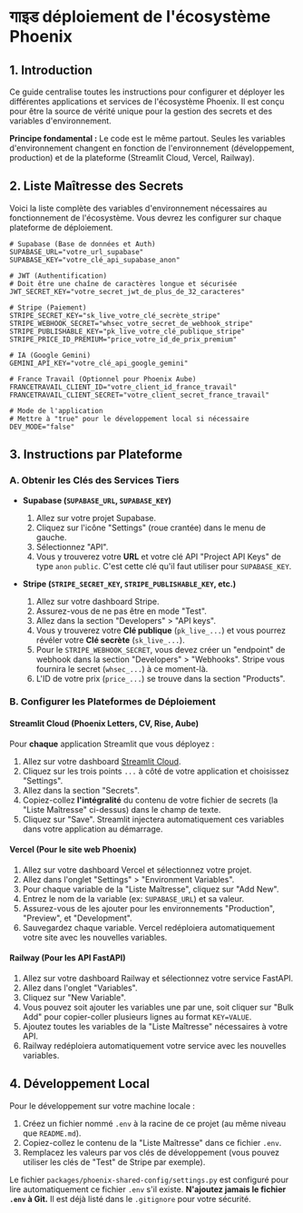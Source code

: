 
#  गाइड déploiement de l'écosystème Phoenix

## 1. Introduction

Ce guide centralise toutes les instructions pour configurer et déployer les différentes applications et services de l'écosystème Phoenix. Il est conçu pour être la source de vérité unique pour la gestion des secrets et des variables d'environnement.

**Principe fondamental :** Le code est le même partout. Seules les variables d'environnement changent en fonction de l'environnement (développement, production) et de la plateforme (Streamlit Cloud, Vercel, Railway).

## 2. Liste Maîtresse des Secrets

Voici la liste complète des variables d'environnement nécessaires au fonctionnement de l'écosystème. Vous devrez les configurer sur chaque plateforme de déploiement.

```env
# Supabase (Base de données et Auth)
SUPABASE_URL="votre_url_supabase"
SUPABASE_KEY="votre_clé_api_supabase_anon"

# JWT (Authentification)
# Doit être une chaîne de caractères longue et sécurisée
JWT_SECRET_KEY="votre_secret_jwt_de_plus_de_32_caracteres"

# Stripe (Paiement)
STRIPE_SECRET_KEY="sk_live_votre_clé_secrète_stripe"
STRIPE_WEBHOOK_SECRET="whsec_votre_secret_de_webhook_stripe"
STRIPE_PUBLISHABLE_KEY="pk_live_votre_clé_publique_stripe"
STRIPE_PRICE_ID_PREMIUM="price_votre_id_de_prix_premium"

# IA (Google Gemini)
GEMINI_API_KEY="votre_clé_api_google_gemini"

# France Travail (Optionnel pour Phoenix Aube)
FRANCETRAVAIL_CLIENT_ID="votre_client_id_france_travail"
FRANCETRAVAIL_CLIENT_SECRET="votre_client_secret_france_travail"

# Mode de l'application
# Mettre à "true" pour le développement local si nécessaire
DEV_MODE="false"
```

## 3. Instructions par Plateforme

### A. Obtenir les Clés des Services Tiers

- **Supabase (`SUPABASE_URL`, `SUPABASE_KEY`)**
  1. Allez sur votre projet Supabase.
  2. Cliquez sur l'icône "Settings" (roue crantée) dans le menu de gauche.
  3. Sélectionnez "API".
  4. Vous y trouverez votre **URL** et votre clé API "Project API Keys" de type `anon` `public`. C'est cette clé qu'il faut utiliser pour `SUPABASE_KEY`.

- **Stripe (`STRIPE_SECRET_KEY`, `STRIPE_PUBLISHABLE_KEY`, etc.)**
  1. Allez sur votre dashboard Stripe.
  2. Assurez-vous de ne pas être en mode "Test".
  3. Allez dans la section "Developers" > "API keys".
  4. Vous y trouverez votre **Clé publique** (`pk_live_...`) et vous pourrez révéler votre **Clé secrète** (`sk_live_...`).
  5. Pour le `STRIPE_WEBHOOK_SECRET`, vous devez créer un "endpoint" de webhook dans la section "Developers" > "Webhooks". Stripe vous fournira le secret (`whsec_...`) à ce moment-là.
  6. L'ID de votre prix (`price_...`) se trouve dans la section "Products".

### B. Configurer les Plateformes de Déploiement

#### Streamlit Cloud (Phoenix Letters, CV, Rise, Aube)

Pour **chaque** application Streamlit que vous déployez :

1.  Allez sur votre dashboard [Streamlit Cloud](https://share.streamlit.io/).
2.  Cliquez sur les trois points `...` à côté de votre application et choisissez "Settings".
3.  Allez dans la section "Secrets".
4.  Copiez-collez **l'intégralité** du contenu de votre fichier de secrets (la "Liste Maîtresse" ci-dessus) dans le champ de texte.
5.  Cliquez sur "Save". Streamlit injectera automatiquement ces variables dans votre application au démarrage.

#### Vercel (Pour le site web Phoenix)

1.  Allez sur votre dashboard Vercel et sélectionnez votre projet.
2.  Allez dans l'onglet "Settings" > "Environment Variables".
3.  Pour chaque variable de la "Liste Maîtresse", cliquez sur "Add New".
4.  Entrez le nom de la variable (ex: `SUPABASE_URL`) et sa valeur.
5.  Assurez-vous de les ajouter pour les environnements "Production", "Preview", et "Development".
6.  Sauvegardez chaque variable. Vercel redéploiera automatiquement votre site avec les nouvelles variables.

#### Railway (Pour les API FastAPI)

1.  Allez sur votre dashboard Railway et sélectionnez votre service FastAPI.
2.  Allez dans l'onglet "Variables".
3.  Cliquez sur "New Variable".
4.  Vous pouvez soit ajouter les variables une par une, soit cliquer sur "Bulk Add" pour copier-coller plusieurs lignes au format `KEY=VALUE`.
5.  Ajoutez toutes les variables de la "Liste Maîtresse" nécessaires à votre API.
6.  Railway redéploiera automatiquement votre service avec les nouvelles variables.

## 4. Développement Local

Pour le développement sur votre machine locale :

1.  Créez un fichier nommé `.env` à la racine de ce projet (au même niveau que `README.md`).
2.  Copiez-collez le contenu de la "Liste Maîtresse" dans ce fichier `.env`.
3.  Remplacez les valeurs par vos clés de développement (vous pouvez utiliser les clés de "Test" de Stripe par exemple).

Le fichier `packages/phoenix-shared-config/settings.py` est configuré pour lire automatiquement ce fichier `.env` s'il existe. **N'ajoutez jamais le fichier `.env` à Git.** Il est déjà listé dans le `.gitignore` pour votre sécurité.
